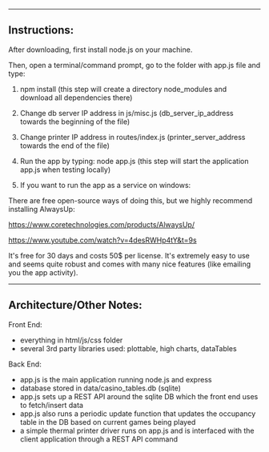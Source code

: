 --------------
Instructions:
--------------
After downloading, first install node.js on your machine. 

Then, open a terminal/command prompt, go to the folder with app.js file and type:

1. npm install 
(this step will create a directory node_modules and download all dependencies there)

2. Change db server IP address in js/misc.js (db_server_ip_address towards the beginning of the file)

3. Change printer IP address in routes/index.js (printer_server_address towards the end of the file)

4. Run the app by typing: node app.js 
(this step will start the application app.js when testing locally)

5. If you want to run the app as a service on windows: 

There are free open-source ways of doing this, but we highly recommend installing AlwaysUp:

https://www.coretechnologies.com/products/AlwaysUp/

https://www.youtube.com/watch?v=4desRWHp4tY&t=9s

It's free for 30 days and costs 50$ per license. It's extremely easy to use and seems quite robust and comes with many nice features (like emailing you the app activity).

-------------------------
Architecture/Other Notes:
-------------------------

Front End: 

- everything in html/js/css folder
- several 3rd party libraries used: plottable, high charts, dataTables

Back End: 

- app.js is the main application running node.js and express 
- database stored in data/casino_tables.db (sqlite)
- app.js sets up a REST API around the sqlite DB which the front end uses to fetch/insert data
- app.js also runs a periodic update function that updates the occupancy table in the DB based on current games being played
- a simple thermal printer driver runs on app.js and is interfaced with the client application through a REST API command

